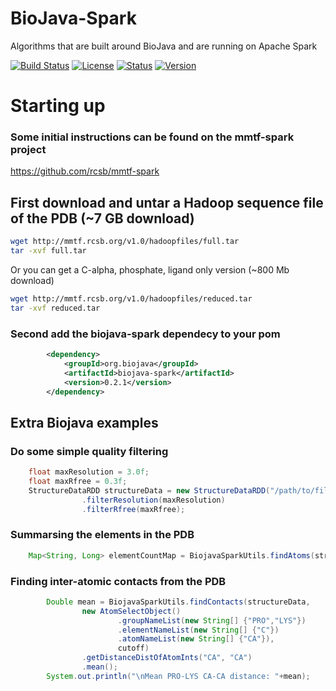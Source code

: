 # BioJava-Spark
Algorithms that are built around BioJava and are running on Apache Spark


[![Build Status](https://travis-ci.org/biojava/biojava-spark.svg?branch=master)](https://travis-ci.org/biojava/biojava-spark)
[![License](http://img.shields.io/badge/license-LGPL_2.1-blue.svg?style=flat)](https://github.com/biojava/biojava/blob/master/LICENSE)
[![Status](http://img.shields.io/badge/status-experimental-red.svg?style=flat)](https://github.com/biojava/biojava-spark)
[![Version](http://img.shields.io/badge/version-0.2.1-blue.svg?style=flat)](https://github.com/biojava/biojava-spark/)

# Starting up

### Some initial instructions can be found on the mmtf-spark project
https://github.com/rcsb/mmtf-spark
## First download and untar a Hadoop sequence file of the PDB (~7 GB download) 
```bash
wget http://mmtf.rcsb.org/v1.0/hadoopfiles/full.tar
tar -xvf full.tar
```
Or you can get a C-alpha, phosphate, ligand only version (~800 Mb download)
```bash
wget http://mmtf.rcsb.org/v1.0/hadoopfiles/reduced.tar
tar -xvf reduced.tar
```
### Second add the biojava-spark dependecy to your pom

```xml
		<dependency>
			<groupId>org.biojava</groupId>
			<artifactId>biojava-spark</artifactId>
			<version>0.2.1</version>
		</dependency>
```



## Extra Biojava examples

### Do some simple quality filtering

```java
	float maxResolution = 3.0f;
	float maxRfree = 0.3f;
	StructureDataRDD structureData = new StructureDataRDD("/path/to/file")
				.filterResolution(maxResolution)
				.filterRfree(maxRfree);
```

### Summarsing the elements in the PDB
```java
	Map<String, Long> elementCountMap = BiojavaSparkUtils.findAtoms(structureData).countByElement();
```

### Finding inter-atomic contacts from the PDB

```java
		Double mean = BiojavaSparkUtils.findContacts(structureData,
				new AtomSelectObject()
						.groupNameList(new String[] {"PRO","LYS"})
						.elementNameList(new String[] {"C"})
						.atomNameList(new String[] {"CA"}),
						cutoff)
				.getDistanceDistOfAtomInts("CA", "CA")
				.mean();
		System.out.println("\nMean PRO-LYS CA-CA distance: "+mean);
```

